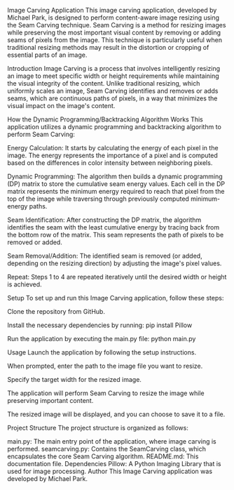 
Image Carving Application
This image carving application, developed by Michael Park, is designed to perform content-aware image resizing using the Seam Carving technique. Seam Carving is a method for resizing images while preserving the most important visual content by removing or adding seams of pixels from the image. This technique is particularly useful when traditional resizing methods may result in the distortion or cropping of essential parts of an image.

Introduction
Image Carving is a process that involves intelligently resizing an image to meet specific width or height requirements while maintaining the visual integrity of the content. Unlike traditional resizing, which uniformly scales an image, Seam Carving identifies and removes or adds seams, which are continuous paths of pixels, in a way that minimizes the visual impact on the image's content.

How the Dynamic Programming/Backtracking Algorithm Works
This application utilizes a dynamic programming and backtracking algorithm to perform Seam Carving:

Energy Calculation: It starts by calculating the energy of each pixel in the image. The energy represents the importance of a pixel and is computed based on the differences in color intensity between neighboring pixels.

Dynamic Programming: The algorithm then builds a dynamic programming (DP) matrix to store the cumulative seam energy values. Each cell in the DP matrix represents the minimum energy required to reach that pixel from the top of the image while traversing through previously computed minimum-energy paths.

Seam Identification: After constructing the DP matrix, the algorithm identifies the seam with the least cumulative energy by tracing back from the bottom row of the matrix. This seam represents the path of pixels to be removed or added.

Seam Removal/Addition: The identified seam is removed (or added, depending on the resizing direction) by adjusting the image's pixel values.

Repeat: Steps 1 to 4 are repeated iteratively until the desired width or height is achieved.

Setup
To set up and run this Image Carving application, follow these steps:

Clone the repository from GitHub.

Install the necessary dependencies by running:
pip install Pillow

Run the application by executing the main.py file:
python main.py

Usage
Launch the application by following the setup instructions.

When prompted, enter the path to the image file you want to resize.

Specify the target width for the resized image.

The application will perform Seam Carving to resize the image while preserving important content.

The resized image will be displayed, and you can choose to save it to a file.

Project Structure
The project structure is organized as follows:

main.py: The main entry point of the application, where image carving is performed.
seamcarving.py: Contains the SeamCarving class, which encapsulates the core Seam Carving algorithm.
README.md: This documentation file.
Dependencies
Pillow: A Python Imaging Library that is used for image processing.
Author
This Image Carving application was developed by Michael Park.
